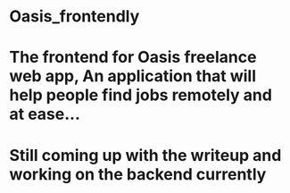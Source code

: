 # Oasis_frontendly
# The frontend for Oasis freelance web app, An application that will help people find jobs remotely and at ease...
# Still coming up with the writeup and working on the backend currently

